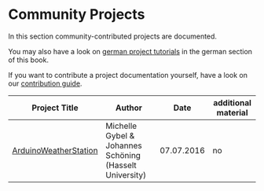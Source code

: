 # Community Projects

In this section community-contributed projects are documented.

You may also have a look on [german project tutorials](../../de/community_projekte) in the german section of this book.

If you want to contribute a project documentation yourself, have a look on our [contribution guide](../contributing.md).

| Project Title | Author | Date | additional material |
|---------------|--------|------|---------------------|
| [ArduinoWeatherStation](Tutorial_ArduinoWeatherStation.md) | Michelle Gybel & Johannes Schöning (Hasselt University) | 07.07.2016 | no |
